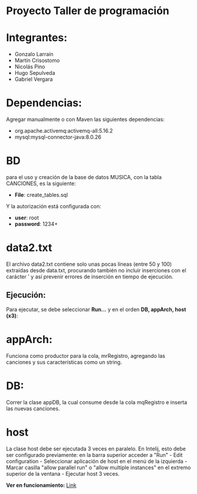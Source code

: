 # Proyecto Taller de programación

# Integrantes:

* Gonzalo Larraín
* Martín Crisostomo
* Nicolás Pino
* Hugo Sepulveda
* Gabriel Vergara

# Dependencias:
Agregar manualmente o con Maven las siguientes dependencias:

* org.apache.activemq:activemq-all:5.16.2
* mysql:mysql-connector-java:8.0.26

# BD

para el uso y creación de la base de datos MUSICA, con la tabla CANCIONES, es la siguiente:

* **File**: create_tables.sql

Y la autorización está configurada con:
* **user**: root
* **password**: 1234+

# data2.txt

El archivo data2.txt contiene solo unas pocas líneas (entre 50 y 100) extraídas desde data.txt, procurando también no incluir inserciones con el carácter ' y así prevenir errores de inserción en tiempo de ejecución.


## Ejecución:

Para ejecutar, se debe seleccionar **Run...** y en el orden **DB, appArch, host (x3)**:


# appArch:
Funciona como productor para la cola, mrRegistro, agregando las canciones y sus características como un string.

# DB:
Correr la clase appDB, la cual consume desde la cola mqRegistro e inserta las nuevas canciones.

# host

La clase host debe ser ejecutada 3 veces en paralelo. En Intelij, esto debe ser configurado previamente: en la barra superior acceder a "Run" - Edit configuration - Seleccionar aplicación de host en el menú de la izquierda - Marcar casilla "allow parallel run" o "allow multiple instances" en el extremo superior de la ventana - Ejecutar host 3 veces.

**Ver en funcionamiento:** [Link](https://youtu.be/D87Fc6UFoCA)
